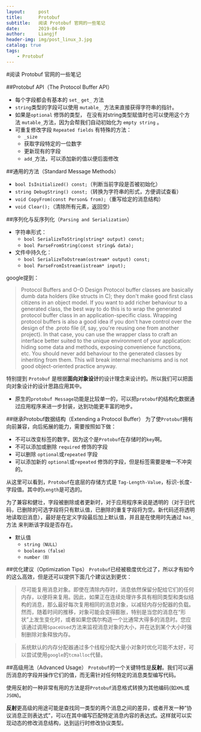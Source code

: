 ```yaml
---
layout:     post                  
title:      Protobuf
subtitle:   阅读 Protobuf 官网的一些笔记
date:       2019-04-09          
author:     Liangjf                  
header-img: img/post_linux_3.jpg
catalog: true                      
tags:                       
    - Protobuf
---
```


#阅读 Protobuf 官网的一些笔记

##Protobuf API（The Protocol Buffer API）
- 每个字段都会有基本的 `set_`  `get_` 方法
- `string`类型的字段可以使用 `mutable_ `方法来直接获得字符串的指针。
- 如果是`optional` 修饰的类型， 在没有对string类型赋值时也可以使用这个方法 `mutable_`方法，因为会帮我们自动初始化为 `empty string` 。
- 可重复修改字段 `Repeated fields` 有特殊的方法：
    - `_size`
    - 获取字段特定的一位数字
    - 更新现有的字段
    - `add_`方法，可以添加新的值以便后面修改


##通用的方法（Standard Message Methods）
- `bool IsInitialized() const;`（判断当前字段是否被初始化）
- `string DebugString() const;`（转换为字符串的形式，方便调试查看）
- `void CopyFrom(const Person& from);`（重写给定的消息结构）
- `void Clear();`（清除所有元素，返回空）

##序列化与反序列化（`Parsing and Serialization`）
- 字符串形式：
    - `bool SerializeToString(string* output) const;`
    - `bool ParseFromString(const string& data);`
- 文件中持久化：
    - `bool SerializeToOstream(ostream* output) const;`
    - `bool ParseFromIstream(istream* input);`

google提到：

>Protocol Buffers and O-O Design Protocol buffer classes are basically dumb data holders (like structs in C); they don't make good first class citizens in an object model. If you want to add richer behaviour to a generated class, the best way to do this is to wrap the generated protocol buffer class in an application-specific class. Wrapping protocol buffers is also a good idea if you don't have control over the design of the .proto file (if, say, you're reusing one from another project). In that case, you can use the wrapper class to craft an interface better suited to the unique environment of your application: hiding some data and methods, exposing convenience functions, etc. You should never add behaviour to the generated classes by inheriting from them. This will break internal mechanisms and is not good object-oriented practice anyway.

特别提到 `Protobuf` 是根据**面向对象设计**的设计理念来设计的。所以我们可以把面向对象设计的设计思路应用其中。
- 原生的`protobuf Message`功能是比较单一的，可以把`protobuf`的结构化数据通过应用程序来进一步封装，达到功能更丰富的地步。

##继承Protobuf数据结构（Extending a Protocol Buffer）
为了使`Protobuf`拥有向前兼容，向后拓展的能力，需要按照如下做：
- 不可以改变标签的数字。因为这个是`Protobuf`在存储时的`key`啊。
- 不可以添加或删除 `required` 修饰的字段
- 可以删除 `optional`或`repeated` 字段
- 可以添加新的 `optional`或`repeated` 修饰的字段，但是标签需要是唯一不冲突的。

从这里可以看到，`Protobuf`在底层的存储方式是 `Tag-Length-Value`，标识-长度-字段值。其中的`Length`是可选的。

为了兼容和健壮，字段被删除或者更新时，对于应用程序来说是透明的（对于旧代码，已删除的可选字段将只有默认值，已删除的重复字段将为空。新代码还将透明地读取旧消息），最好是在定义字段最后加上默认值，并且是在使用时先通过 `has_`方法 来判断该字段是否存在。
- 默认值
    - `string（NULL）`
    - `booleans（false）`
    - `number（0）`

##优化建议（Optimization Tips）
`Protobuf`已经被极度优化过了，所以才有如今的这么高效，但是还可以提供下面几个建议达到更优：
> 尽可能复用消息对象。即使在清除内存时，消息依然保留分配给它们的任何内存，以便将来复用。因此，如果正在连续处理许多具有相同类型和类似结构的消息，那么最好每次复用相同的消息对象，以减轻内存分配器的负载。然而，随着时间的推移，对象可能会变得膨胀，特别是当您的消息在“形状”上发生变化时，或者如果您偶尔构造一个比通常大得多的消息时。您应该通过调用`SpaceUsed`方法来监视消息对象的大小，并在达到某个大小时强制删除对象释放内存。

> 系统默认的内存分配器通过多个线程分配大量小对象时优化可能不太好，可以尝试使用`google`的`tcmalloc`代替。


##高级用法（Advanced Usage）
`Protobuf`的一个关键特性是**反射**。我们可以遍历消息的字段并操作它们的值，而无需针对任何特定的消息类型编写代码。

使用反射的一种非常有用的方法是将`Protobuf`消息格式转换为其他编码(如`XML`或`JSON`)。

**反射**更高级的用途可能是查找同一类型的两个消息之间的差异，或者开发一种“协议消息正则表达式”，可以在其中编写匹配特定消息内容的表达式。这样就可以实现动态的修改消息结构，达到运行时修改协议类型。